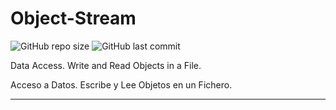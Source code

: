 # Object-Stream

![GitHub repo size](https://img.shields.io/github/repo-size/dfleper/Object-Stream?logo=github)
![GitHub last commit](https://img.shields.io/github/last-commit/dfleper/Object-Stream?color=blue&label=%C3%BAltimo%20commit&logo=github&logoColor=white)

 Data Access. Write and Read Objects in a File. 

 Acceso a Datos. Escribe y Lee Objetos en un Fichero.
 
 -----
